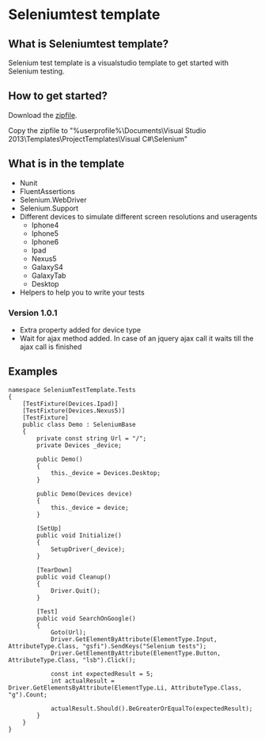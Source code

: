 Seleniumtest template
==============

## What is Seleniumtest template?

Selenium test template is a visualstudio template to get started with Selenium testing.

## How to get started?

Download the [zipfile](https://github.com/marcoippel/SeleniumTemplate/tree/master/Template).

Copy the zipfile to "%userprofile%\Documents\Visual Studio 2013\Templates\ProjectTemplates\Visual C#\Selenium"

## What is in the template
* Nunit
* FluentAssertions
* Selenium.WebDriver
* Selenium.Support
* Different devices to simulate different screen resolutions and useragents
  * Iphone4
  * Iphone5
  * Iphone6
  * Ipad
  * Nexus5
  * GalaxyS4
  * GalaxyTab
  * Desktop
* Helpers to help you to write your tests

### Version 1.0.1
* Extra property added for device type
* Wait for ajax method added. In case of an jquery ajax call it waits till the ajax call is finished

## Examples

    namespace SeleniumTestTemplate.Tests
    {
        [TestFixture(Devices.Ipad)]
        [TestFixture(Devices.Nexus5)]
        [TestFixture]
        public class Demo : SeleniumBase
        {
            private const string Url = "/";
            private Devices _device;
    
            public Demo()
            {
                this._device = Devices.Desktop;
            }
    
            public Demo(Devices device)
            {
                this._device = device;
            }
            
            [SetUp]
            public void Initialize()
            {
                SetupDriver(_device);
            }
    
            [TearDown]
            public void Cleanup()
            {
                Driver.Quit();
            }
    
            [Test]
            public void SearchOnGoogle()
            {
                Goto(Url);
                Driver.GetElementByAttribute(ElementType.Input, AttributeType.Class, "gsfi").SendKeys("Selenium tests");
                Driver.GetElementByAttribute(ElementType.Button, AttributeType.Class, "lsb").Click();
    
                const int expectedResult = 5;
                int actualResult = Driver.GetElementsByAttribute(ElementType.Li, AttributeType.Class, "g").Count;
    
                actualResult.Should().BeGreaterOrEqualTo(expectedResult);
            }
        }
    }
